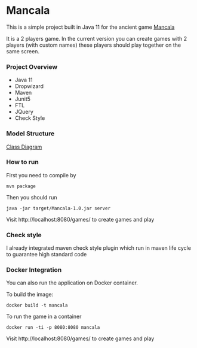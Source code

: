# Mancala

This is a simple project built in Java 11 for the ancient game [Mancala](https://en.wikipedia.org/wiki/Mancala)

It is a 2 players game. In the current version you can create games with 2 players (with custom names) 
these players should play together on the same screen.

### Project Overview
- Java 11
- Dropwizard
- Maven
- Junit5
- FTL
- JQuery
- Check Style

### Model Structure
[Class Diagram](https://drive.google.com/file/d/1zXz_Ni9kmHa1o9Yr1QEShgCcchehPZaa/view?usp=sharing)



### How to run
First you need to compile by
```
mvn package
```
Then you should run
```
java -jar target/Mancala-1.0.jar server
```
Visit http://localhost:8080/games/ to create games and play 

### Check style
I already integrated maven check style plugin which run in maven life cycle to guarantee high standard code

### Docker Integration
You can also run the application on Docker container.

To build the image:
```
docker build -t mancala
```
To run the game in a container 
```
docker run -ti -p 8080:8080 mancala
```
Visit http://localhost:8080/games/ to create games and play